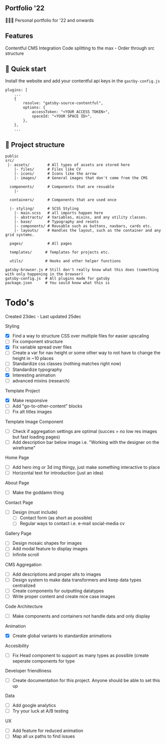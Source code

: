 ## Portfolio '22
🧑🏽‍🎨 Personal portfolio for '22 and onwards

## Features
Contentful CMS Integration
Code splitting to the max - Order through src structure

## 🚀 Quick start
Install the website and add your contentful api keys in the `gastby-config.js`

```
plugins: [
    ...
    {
        resolve: "gatsby-source-contentful",
        options: {
            accessToken: "<YOUR ACCESS TOKEN>",
            spaceId: "<YOUR SPACE ID>",
        },
    },
    ...
```

## 🏢 Project structure
```
public
src/
 |- assets/        # All types of assets are stored here
    |- files/      # Files like CV    
    |- icons/      # Icons like the arrow
    |- images/     # General images that don't come from the CMS

  components/      # Components that are resuable
    |- 

  containers/      # Components that are used once
  
  |- styling/      # SCSS Styling
    |- main.scss   # all imports happen here
    |- abstracts/  # Variables, mixins, and any utility classes.
    |- base/       # Typography and resets
    |- components/ # Reusable such as buttons, navbars, cards etc.
    |- layouts/    # Handles the layout, such as the container and any grid systems.

  pages/           # All pages

  templates/      # Templates for projects etc.

  utils/          # Hooks and other helper functions

gatsby-browser.js # Still don't really know what this does (something with only happening in the browser)
gatsby-config.js  # All plugins made for gatsby
package.json      # You sould know what this is
```

# Todo's

Created 23dec - Last updated 25dec

Styling
- [x] Find a way to structure CSS over multiple files for easier upscaling
- [ ] Fix component structure
- [x] Fix variable spread over files
- [ ] Create a var for nav height or some other way to not have to change the height in ~10 places
- [ ] Standardize css classes (nothing matches right now)
- [ ] Standardize typography
- [x] Interesting animation
- [ ] advanced mixins (research)

Template Project
- [x] Make responsive
- [ ] Add "go-to-other-content" blocks
- [ ] Fix alt titles images

Template Image Component
- [ ] Check if aggregation settings are optimal (succes = no low res images but fast loading pages)
- [ ] Add description bar below image i.e. "Working with the designer on the wireframe"

Home Page
- [ ] Add hero img or 3d img thingy, just make something interactive to place
- [ ] Horizontal text for introduction (just an idea)

About Page
- [ ] Make the goddamn thing

Contact Page
- [ ] Design (must include)
    - [ ] Contact form (as short as possible)
    - [ ] Regular ways to contact i.e. e-mail social-media cv

Gallery Page
- [ ] Design mosaic shapes for images
- [ ] Add modal feature to display images
- [ ] Infinite scroll

CMS Aggregation
- [ ] Add descriptions and proper alts to images
- [ ] Design system to make data transformers and keep data types centralized
- [ ] Create components for outputting datatypes
- [ ] Write proper content and create nice case images

Code Architecture
- [ ] Make components and containers not handle data and only display

Animation
- [x] Create global variants to standardize animations

Accesibility
- [ ] Fix Head component to support as many types as possible (create seperate components for type

Developer friendliness
- [ ] Create documentation for this project. Anyone should be able to set this up

Data 
- [ ] Add google analytics
- [ ] Try your luck at A/B testing

UX
- [ ] Add feature for reduced animation
- [ ] Map all ux paths to find issues
